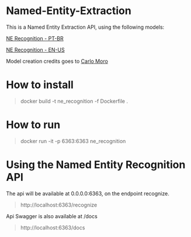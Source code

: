 # Named-Entity-Extraction
This is a Named Entity Extraction API, using the following models:

[NE Recognition - PT-BR](https://huggingface.co/cnmoro/ptt5-small-named-entity-recognition)

[NE Recognition - EN-US](https://huggingface.co/cnmoro/t5-small-named-entity-recognition)

Model creation credits goes to [Carlo Moro](https://huggingface.co/cnmoro)

# How to install
> docker build -t ne_recognition -f Dockerfile .

# How to run
> docker run -it -p 6363:6363 ne_recognition

# Using the Named Entity Recognition API
The api will be available at 0.0.0.0:6363, on the endpoint recognize.
> http://localhost:6363/recognize

Api Swagger is also available at /docs
> http://localhost:6363/docs


